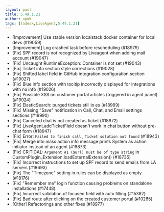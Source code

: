 ```yaml
---
layout: post
title: 5.49.1.21
author: opok
tags: [ladesk,LiveAgent,5.49.1.21]
---
```

- [Improvement] Use stable version localstack docker container for local devs (#19059)
- [Improvement] Log crashed task before rescheduling  (#18979)
- [Fix] SPF record is not recognized by Liveagent when adding mail account (#19047)
- [Fix] Uncaught RuntimeException: Container is not set (#19043)
- [Fix] Ticket info section style corrections (#19028)
- [Fix] Shifted label field in GitHub integration configuration section (#19027)
- [Fix] Blue info section with tooltip incorrectly displayed for integrations with no info (#19026)
- [Fix] Possible XSS on customer portal articles (triggered in agent panel) (#19024)
- [Fix] ElasticSearch: purged tickets still in es (#18999)
- [Fix] Missing "Save" notification in Call, Chat, and Email settings sections (#18990)
- [Fix] Canceled chat is not created as ticket (#18972)
- [Fix] LiveAgent.addTicketField doesn't work in chat button without pre-chat form (#18947)
- [Fix] Error: `Failed to finish call` , `Ticket solution not found` (#18943)
- [Fix] Merge into mass action info message prints System as action initiator instead of an agent (#18873)
- [Fix] CRITICAL: `Argument #1 ($url) must be of type string` in CustomPlugin_Extension.loadExternalExtension() (#18735)
- [Fix] Incorrect instructions to set up SPF record to send emails from LA servers (#18693)
- [Fix] The "Timezone" setting in rules can be displayed as empty (#18176)
- [Fix] "Remember me" login function causing problems on standalone installations (#17448)
- [Fix] Incorrect validation of focused field with auto filling (#15382)
- [Fix] Bad route after clicking on the created customer portal (#10285)
- [Other] Refactorings and other fixes (#18977)